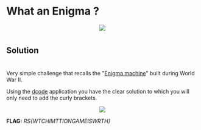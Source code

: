 # What an Enigma ?
<p align="center">
  <img src=https://i.postimg.cc/Wz8GD3Lf/Enigma.jpg" />
</p>

#
## Solution
#
Very simple challenge that recalls the "[Enigma machine](https://en.wikipedia.org/wiki/Enigma_machine)" built during World War II.

Using the [dcode](https://www.dcode.fr/enigma-machine-cipher) application you have the clear solution to which you will only need to add the curly brackets.
<p align="center">
  <img src=https://i.postimg.cc/kXzWHLcZ/Solution-Enigma.jpg/>
</p>

**FLAG:** *RS{WTCHIMTTIONGAMEISWRTH}*